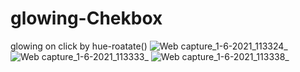 # glowing-Chekbox
glowing on click by hue-roatate()
![Web capture_1-6-2021_113324_](https://user-images.githubusercontent.com/74392722/121706069-e81c5780-caf2-11eb-851b-acecf7ee112d.jpeg)
![Web capture_1-6-2021_113333_](https://user-images.githubusercontent.com/74392722/121706087-ec487500-caf2-11eb-87f8-faefa091a1ad.jpeg)
![Web capture_1-6-2021_113338_](https://user-images.githubusercontent.com/74392722/121706098-ee123880-caf2-11eb-92a7-f044fc8e2a5c.jpeg)
